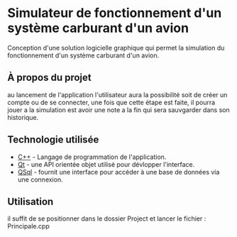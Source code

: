 # Simulateur de fonctionnement d'un système carburant d'un avion
Conception d'une solution logicielle graphique qui permet la simulation du fonctionnement d'un système carburant d'un avion.

## À propos du projet

au lancement de l'application l'utilisateur aura la possibilité soit de créer un compte ou de se connecter, une fois que cette
étape est faite, il pourra jouer a la simulation est avoir une note a la fin qui sera sauvgarder dans son historique.


## Technologie utilisée

- [C++](https://fr.wikipedia.org/wiki/C%2B%2B) - Langage de programmation de l'application.
- [Qt](https://www.qt.io/) - une API orientée objet utilisé pour dévlopper l'interface.
- [QSql](https://doc.qt.io/qt-5/qsqldatabase.html) - fournit une interface pour accéder à une base de données via une connexion.

## Utilisation
il suffit de se positionner dans le dossier Project et lancer le fichier : Principale.cpp

